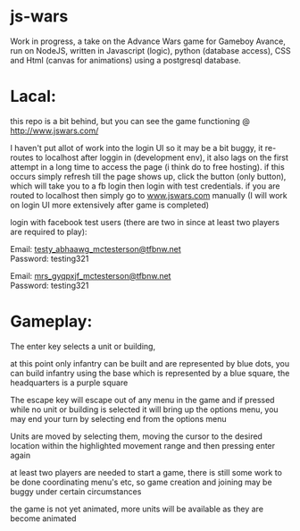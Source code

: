 # js-wars
Work in progress, a take on the Advance Wars game for Gameboy Avance, run on NodeJS, written in Javascript (logic), python (database access), CSS and Html (canvas for animations) using a postgresql database.

Lacal:
========

this repo is a bit behind, but you can see the game functioning @ http://www.jswars.com/

I haven't put allot of work into the login UI so it may be a bit buggy, it re-routes to localhost after loggin in (development env), it also lags on the first attempt in a long time to access the page (i think do to free hosting). if this occurs simply refresh till the page shows up, click the button (only button), which will take you to a fb login then login with test credentials. if you are routed to localhost then simply go to www.jswars.com manually (I will work on login UI more extensively after game is completed)

login with facebook test users (there are two in since at least two players are required to play): 

Email: testy_abhaawg_mctesterson@tfbnw.net  
Password: testing321

Email: mrs_gyqpxjf_mctesterson@tfbnw.net  
Password: testing321

Gameplay:
========

The enter key selects a unit or building,

at this point only infantry can be built and are represented by blue dots, you can build infantry using the base which is represented by a blue square, the headquarters is a purple square

The escape key will escape out of any menu in the game and if pressed while no unit or building is selected it will bring up the options menu, you may end your turn by selecting end from the options menu

Units are moved by selecting them, moving the cursor to the desired location within the highlighted movement range and then pressing enter again

at least two players are needed to start a game, there is still some work to be done coordinating menu's etc, so game creation and joining may be buggy under certain circumstances

the game is not yet animated, more units will be available as they are become animated

